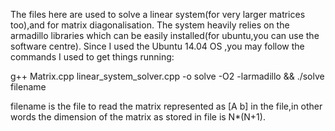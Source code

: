 The files here are used to solve a linear system(for very larger matrices too),and for matrix diagonalisation.
The system heavily relies on the armadillo libraries which can be easily installed(for ubuntu,you can use the software centre).
Since I used the Ubuntu 14.04 OS ,you may follow the commands I used to get things running:

g++ Matrix.cpp linear_system_solver.cpp -o solve -O2 -larmadillo && ./solve filename

filename is the file to read the matrix represented as [A b] in the file,in other words the dimension of the matrix as stored in file is
N*(N+1).
